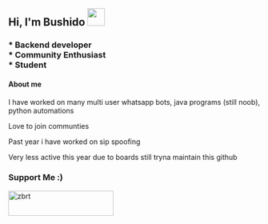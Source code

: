 <h2> Hi, I'm Bushido <img src="https://cdn-icons-png.flaticon.com/512/886/886431.png" width="35"></h2>
<h3>* Backend developer <br>* Community Enthusiast <br> * Student </h3>

<h4> About me  </h4>
<p> I have worked on many multi user whatsapp bots, java programs (still noob), python automations </p>
<p> Love to join communties </p>
<p> Past year i have worked on sip spoofing </p>
<p> Very less active this year due to boards still tryna maintain this github </p>

<h3 align="left">Support Me :)</h3>
<p><a href="https://www.buymeacoffee.com/zbrt"> <img align="left" src="https://cdn.buymeacoffee.com/buttons/v2/default-yellow.png" height="50" width="210" alt="zbrt" /></a></p><br><br>
